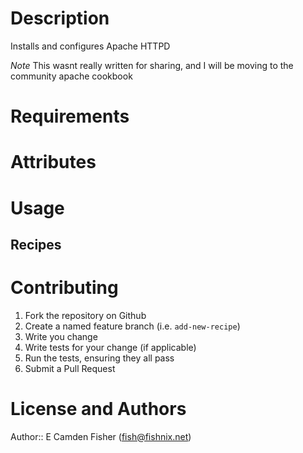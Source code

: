 # Description

Installs and configures Apache HTTPD 

*Note* This wasnt really written for sharing, and I will be moving to the community apache cookbook

# Requirements

# Attributes

# Usage

## Recipes


# Contributing

1. Fork the repository on Github
2. Create a named feature branch (i.e. `add-new-recipe`)
3. Write you change
4. Write tests for your change (if applicable)
5. Run the tests, ensuring they all pass
6. Submit a Pull Request

# License and Authors

Author:: E Camden Fisher (<fish@fishnix.net>)